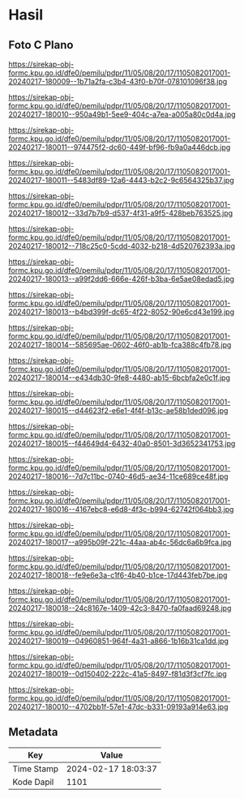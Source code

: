 # Hasil

## Foto C Plano

https://sirekap-obj-formc.kpu.go.id/dfe0/pemilu/pdpr/11/05/08/20/17/1105082017001-20240217-180009--1b71a2fa-c3b4-43f0-b70f-078101096f38.jpg

https://sirekap-obj-formc.kpu.go.id/dfe0/pemilu/pdpr/11/05/08/20/17/1105082017001-20240217-180010--950a49b1-5ee9-404c-a7ea-a005a80c0d4a.jpg

https://sirekap-obj-formc.kpu.go.id/dfe0/pemilu/pdpr/11/05/08/20/17/1105082017001-20240217-180011--974475f2-dc60-449f-bf96-fb9a0a446dcb.jpg

https://sirekap-obj-formc.kpu.go.id/dfe0/pemilu/pdpr/11/05/08/20/17/1105082017001-20240217-180011--5483df89-12a6-4443-b2c2-9c6564325b37.jpg

https://sirekap-obj-formc.kpu.go.id/dfe0/pemilu/pdpr/11/05/08/20/17/1105082017001-20240217-180012--33d7b7b9-d537-4f31-a9f5-428beb763525.jpg

https://sirekap-obj-formc.kpu.go.id/dfe0/pemilu/pdpr/11/05/08/20/17/1105082017001-20240217-180012--718c25c0-5cdd-4032-b218-4d520762393a.jpg

https://sirekap-obj-formc.kpu.go.id/dfe0/pemilu/pdpr/11/05/08/20/17/1105082017001-20240217-180013--a99f2dd6-666e-426f-b3ba-6e5ae08edad5.jpg

https://sirekap-obj-formc.kpu.go.id/dfe0/pemilu/pdpr/11/05/08/20/17/1105082017001-20240217-180013--b4bd399f-dc65-4f22-8052-90e6cd43e199.jpg

https://sirekap-obj-formc.kpu.go.id/dfe0/pemilu/pdpr/11/05/08/20/17/1105082017001-20240217-180014--585695ae-0602-46f0-ab1b-fca388c4fb78.jpg

https://sirekap-obj-formc.kpu.go.id/dfe0/pemilu/pdpr/11/05/08/20/17/1105082017001-20240217-180014--e434db30-9fe8-4480-ab15-6bcbfa2e0c1f.jpg

https://sirekap-obj-formc.kpu.go.id/dfe0/pemilu/pdpr/11/05/08/20/17/1105082017001-20240217-180015--d44623f2-e6e1-4f4f-b13c-ae58b1ded096.jpg

https://sirekap-obj-formc.kpu.go.id/dfe0/pemilu/pdpr/11/05/08/20/17/1105082017001-20240217-180015--f44649d4-6432-40a0-8501-3d3652341753.jpg

https://sirekap-obj-formc.kpu.go.id/dfe0/pemilu/pdpr/11/05/08/20/17/1105082017001-20240217-180016--7d7c11bc-0740-46d5-ae34-11ce689ce48f.jpg

https://sirekap-obj-formc.kpu.go.id/dfe0/pemilu/pdpr/11/05/08/20/17/1105082017001-20240217-180016--4167ebc8-e6d8-4f3c-b994-62742f064bb3.jpg

https://sirekap-obj-formc.kpu.go.id/dfe0/pemilu/pdpr/11/05/08/20/17/1105082017001-20240217-180017--a995b09f-221c-44aa-ab4c-56dc6a6b9fca.jpg

https://sirekap-obj-formc.kpu.go.id/dfe0/pemilu/pdpr/11/05/08/20/17/1105082017001-20240217-180018--fe9e6e3a-c1f6-4b40-b1ce-17d443feb7be.jpg

https://sirekap-obj-formc.kpu.go.id/dfe0/pemilu/pdpr/11/05/08/20/17/1105082017001-20240217-180018--24c8167e-1409-42c3-8470-fa0faad69248.jpg

https://sirekap-obj-formc.kpu.go.id/dfe0/pemilu/pdpr/11/05/08/20/17/1105082017001-20240217-180019--04960851-964f-4a31-a866-1b16b31ca1dd.jpg

https://sirekap-obj-formc.kpu.go.id/dfe0/pemilu/pdpr/11/05/08/20/17/1105082017001-20240217-180019--0d150402-222c-41a5-8497-f81d3f3cf7fc.jpg

https://sirekap-obj-formc.kpu.go.id/dfe0/pemilu/pdpr/11/05/08/20/17/1105082017001-20240217-180010--4702bb1f-57e1-47dc-b331-09193a914e63.jpg


## Metadata

| Key        | Value               |
| ---------- | ------------------- |
| Time Stamp | 2024-02-17 18:03:37 |
| Kode Dapil | 1101                |



